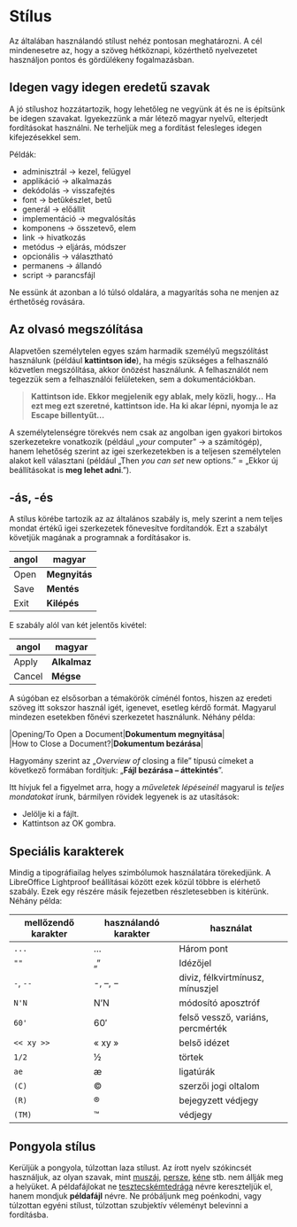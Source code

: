# Stílus

Az általában használandó stílust nehéz pontosan meghatározni. A cél mindenesetre az, hogy a szöveg hétköznapi, közérthető nyelvezetet használjon pontos és gördülékeny fogalmazásban.

## Idegen vagy idegen eredetű szavak

A jó stílushoz hozzátartozik, hogy lehetőleg ne vegyünk át és ne is építsünk be idegen szavakat. Igyekezzünk a már létező magyar nyelvű, elterjedt fordításokat használni. Ne terheljük meg a fordítást felesleges idegen kifejezésekkel sem.

Példák:

 - adminisztrál → kezel, felügyel
 - applikáció → alkalmazás
 - dekódolás → visszafejtés
 - font → betűkészlet, betű
 - generál → előállít
 - implementáció → megvalósítás
 - komponens → összetevő, elem
 - link → hivatkozás
 - metódus → eljárás, módszer
 - opcionális → választható
 - permanens → állandó
 - script → parancsfájl

Ne essünk át azonban a ló túlsó oldalára, a magyarítás soha ne menjen az érthetőség rovására.

## Az olvasó megszólítása

Alapvetően személytelen egyes szám harmadik személyű megszólítást használunk (például **kattintson ide**), ha mégis szükséges a felhasználó közvetlen megszólítása, akkor önözést használunk. A felhasználót nem tegezzük sem a felhasználói felületeken, sem a dokumentációkban.

> **Kattintson ide. Ekkor megjelenik egy ablak, mely közli, hogy…**
> **Ha ezt meg ezt szeretné, kattintson ide. Ha ki akar lépni, nyomja le az Escape billentyűt…**

A személytelenségre törekvés nem csak az angolban igen gyakori birtokos szerkezetekre vonatkozik (például „_your_ computer” → a számítógép), hanem lehetőség szerint az igei szerkezetekben is a teljesen személytelen alakot kell választani (például „Then _you can set_ new options.” = „Ekkor új beállításokat is **meg lehet adni**.”).

## -ás, -és

A stílus körébe tartozik az az általános szabály is, mely szerint a nem teljes mondat értékű igei szerkezetek főnevesítve fordítandók. Ezt a szabályt követjük magának a programnak a fordításakor is.

|angol|magyar|
|-|-|
|Open|**Megnyitás**|
|Save|**Mentés**|
|Exit|**Kilépés**|

E szabály alól van két jelentős kivétel:

|angol|magyar|
|-|-|
|Apply|**Alkalmaz**|
|Cancel|**Mégse**|

A súgóban ez elsősorban a témakörök címénél fontos, hiszen az eredeti szöveg itt sokszor használ igét, igenevet, esetleg kérdő formát. Magyarul mindezen esetekben főnévi szerkezetet használunk. Néhány példa:

|Opening/To Open a Document|**Dokumentum megnyitása**|
|How to Close a Document?|**Dokumentum bezárása**|

Hagyomány szerint az „_Overview of_ closing a file” típusú címeket a következő formában fordítjuk: „**Fájl bezárása – áttekintés**”.

Itt hívjuk fel a figyelmet arra, hogy a _műveletek lépéseinél_ magyarul is _teljes mondatokat_ írunk, bármilyen rövidek legyenek is az utasítások:

 - Jelölje ki a fájlt.
 - Kattintson az OK gombra.

## Speciális karakterek

Mindig a tipográfiailag helyes szimbólumok használatára törekedjünk.
A LibreOffice Lightproof beállításai között ezek közül többre is elérhető szabály.
Ezek egy részére másik fejezetben részletesebben is kitérünk.
Néhány példa:

|mellőzendő karakter|használandó karakter|használat|
|-|-|-|
|`...`|…|Három pont|
|`""`|„”|Idézőjel|
|`-`, `--`|-, –, −|diviz, félkvirtmínusz, mínuszjel|
|`N'N`|N’N|módosító aposztróf|
|`60'`|60′|felső vessző, variáns, percmérték|
|`<< xy >>`|« xy »|belső idézet|
|`1/2`|½|törtek|
|`ae`|æ|ligatúrák|
|`(C)`|©️|szerzői jogi oltalom|
|`(R)`|®️|bejegyzett védjegy|
|`(TM)`|™️|védjegy|

## Pongyola stílus

Kerüljük a pongyola, túlzottan laza stílust. Az írott nyelv szókincsét használjuk, az olyan szavak, mint <u>muszáj</u>, <u>persze</u>, <u>kéne</u> stb. nem állják meg a helyüket. A példafájlokat ne <u>tesztecskémtedrága</u> névre kereszteljük el, hanem mondjuk **példafájl** névre. Ne próbáljunk meg poénkodni, vagy túlzottan egyéni stílust, túlzottan szubjektív véleményt belevinni a fordításba.

